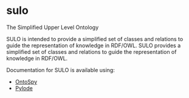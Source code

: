 # sulo
The Simplified Upper Level Ontology

SULO is intended to provide a simplified set of classes and relations to guide the representation of knowledge in RDF/OWL.
SULO provides a simplified set of classes and relations to guide the representation of knowledge in RDF/OWL.


Documentation for SULO is available using:
* [OntoSpy](https://aidava-dev.github.io/sulo/)
* [Pylode](https://aidava-dev.github.io/sulo/pylode/sulo.html)
